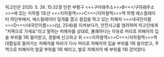 피고인은 2020. 5. 26. 15:32경 인천 부평구 <<<구아래주소>>>B<<</구아래주소>>>에 있는 지하철 1호선 <<<지하철역>>>C<<</지하철역>>>역 하행 에스컬레이터 하단부에서, 에스컬레이터 덮개를 열고 점검을 하고 있는 피해자 <<<내국인이름>>>D<<</내국인이름>>>(남, 25세)을 지켜보다가, 안전사고를 염려하여 피고인에게 "저쪽으로 가세요"라고 말하는 피해자를 상대로, 불쾌하다는 이유로 머리로 피해자의 입술 부위를 1회 들이받고, 경찰에 신고하고 위 <<<지하철역>>>C<<</지하철역>>>역 대합실로 들어가는 피해자를 따라가 다시 머리로 피해자의 입술 부위를 1회 들이받고, 주먹으로 피해자의 얼굴 부위를 1회 때리고, 발로 피해자의 배 부위를 1회 걷어찼다.
